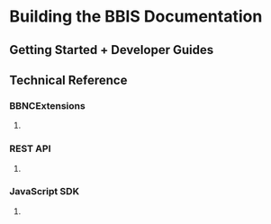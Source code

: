 <h1>Building the BBIS Documentation</h1>

<h2>Getting Started + Developer Guides</h2>

<h2>Technical Reference</h2>

<h3>BBNCExtensions</h3>
<ol>
  <li></li>
</ol>

<h3>REST API</h3>
<ol>
  <li></li>
</ol>

<h3>JavaScript SDK</h3>
<ol>
  <li></li>
</ol>